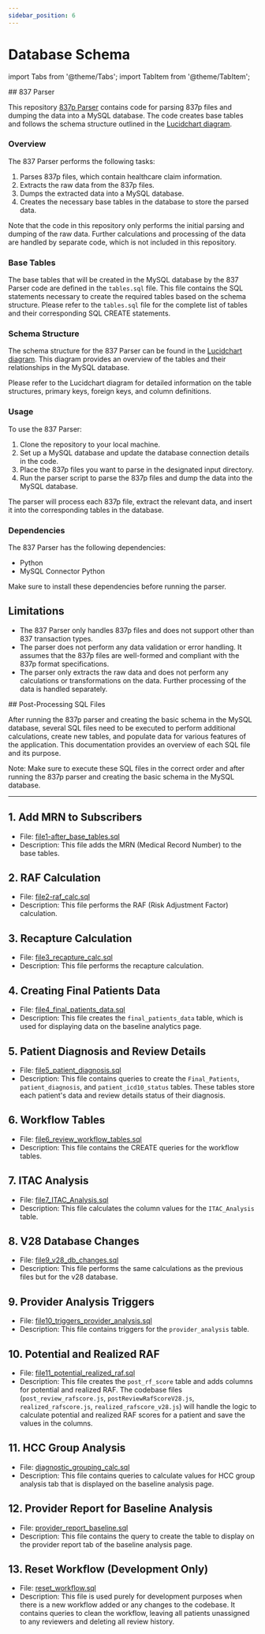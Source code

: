 ```yaml
---
sidebar_position: 6
---
```


# Database Schema

import Tabs from '@theme/Tabs'; 
import TabItem from '@theme/TabItem';

<Tabs>
<TabItem value="schema-design" label="Schema Design" default>
## 837 Parser

This repository [837p Parser](https://github.com/JohnGeorgesenUASi/837-Parser) contains code for parsing 837p files and dumping the data into a MySQL database. The code creates base tables and follows the schema structure outlined in the [Lucidchart diagram](https://lucid.app/lucidchart/7fba50c1-96e5-4676-a908-9d8c78b61a73/edit?invitationId=inv_6c19678c-7915-48e9-88a7-c4635d92e211&page=0_0#).

### Overview

The 837 Parser performs the following tasks:

1. Parses 837p files, which contain healthcare claim information.
2. Extracts the raw data from the 837p files.
3. Dumps the extracted data into a MySQL database.
4. Creates the necessary base tables in the database to store the parsed data.

Note that the code in this repository only performs the initial parsing and dumping of the raw data. Further calculations and processing of the data are handled by separate code, which is not included in this repository.

### Base Tables
The base tables that will be created in the MySQL database by the 837 Parser code are defined in the `tables.sql` file. This file contains the SQL statements necessary to create the required tables based on the schema structure.
Please refer to the `tables.sql` file for the complete list of tables and their corresponding SQL CREATE statements.

### Schema Structure

The schema structure for the 837 Parser can be found in the [Lucidchart diagram](https://lucid.app/lucidchart/7fba50c1-96e5-4676-a908-9d8c78b61a73/edit?invitationId=inv_6c19678c-7915-48e9-88a7-c4635d92e211&page=0_0#). This diagram provides an overview of the tables and their relationships in the MySQL database.

Please refer to the Lucidchart diagram for detailed information on the table structures, primary keys, foreign keys, and column definitions.

### Usage

To use the 837 Parser:

1. Clone the repository to your local machine.
2. Set up a MySQL database and update the database connection details in the code.
3. Place the 837p files you want to parse in the designated input directory.
4. Run the parser script to parse the 837p files and dump the data into the MySQL database.

The parser will process each 837p file, extract the relevant data, and insert it into the corresponding tables in the database.

### Dependencies

The 837 Parser has the following dependencies:

- Python 
- MySQL Connector Python 

Make sure to install these dependencies before running the parser.

## Limitations

- The 837 Parser only handles 837p files and does not support other than 837 transaction types.
- The parser does not perform any data validation or error handling. It assumes that the 837p files are well-formed and compliant with the 837p format specifications.
- The parser only extracts the raw data and does not perform any calculations or transformations on the data. Further processing of the data is handled separately.

</TabItem>
<TabItem value="queries" label="Queries" default>
## Post-Processing SQL Files

After running the 837p parser and creating the basic schema in the MySQL database, several SQL files need to be executed to perform additional calculations, create new tables, and populate data for various features of the application. This documentation provides an overview of each SQL file and its purpose.


Note: Make sure to execute these SQL files in the correct order and after running the 837p parser and creating the basic schema in the MySQL database.

---

## 1. Add MRN to Subscribers

- File: [file1-after_base_tables.sql](https://mailuc-my.sharepoint.com/personal/ozermm_ucmail_uc_edu/_layouts/15/onedrive.aspx?id=%2Fpersonal%2Fozermm%5Fucmail%5Fuc%5Fedu%2FDocuments%2FSQLQueries%2FRafvu%5FQueries%2FRAFvue%5Fdb%5FMay%202024%2Ffile1%2Dafter%5Fbase%5Ftables%2Esql&parent=%2Fpersonal%2Fozermm%5Fucmail%5Fuc%5Fedu%2FDocuments%2FSQLQueries%2FRafvu%5FQueries%2FRAFvue%5Fdb%5FMay%202024)
- Description: This file adds the MRN (Medical Record Number) to the base tables.

## 2. RAF Calculation

- File: [file2-raf_calc.sql](https://mailuc-my.sharepoint.com/personal/ozermm_ucmail_uc_edu/_layouts/15/onedrive.aspx?id=%2Fpersonal%2Fozermm%5Fucmail%5Fuc%5Fedu%2FDocuments%2FSQLQueries%2FRafvu%5FQueries%2FRAFvue%5Fdb%5FMay%202024%2Ffile2%2Draf%5Fcalc%2Esql&parent=%2Fpersonal%2Fozermm%5Fucmail%5Fuc%5Fedu%2FDocuments%2FSQLQueries%2FRafvu%5FQueries%2FRAFvue%5Fdb%5FMay%202024)
- Description: This file performs the RAF (Risk Adjustment Factor) calculation.

## 3. Recapture Calculation

- File: [file3_recapture_calc.sql](https://mailuc-my.sharepoint.com/personal/ozermm_ucmail_uc_edu/_layouts/15/onedrive.aspx?id=%2Fpersonal%2Fozermm%5Fucmail%5Fuc%5Fedu%2FDocuments%2FSQLQueries%2FRafvu%5FQueries%2FRAFvue%5Fdb%5FMay%202024%2Ffile3%5Frecapture%5Fcalc%2Esql&parent=%2Fpersonal%2Fozermm%5Fucmail%5Fuc%5Fedu%2FDocuments%2FSQLQueries%2FRafvu%5FQueries%2FRAFvue%5Fdb%5FMay%202024)
- Description: This file performs the recapture calculation.

## 4. Creating Final Patients Data

- File: [file4_final_patients_data.sql](https://mailuc-my.sharepoint.com/personal/ozermm_ucmail_uc_edu/_layouts/15/onedrive.aspx?id=%2Fpersonal%2Fozermm%5Fucmail%5Fuc%5Fedu%2FDocuments%2FSQLQueries%2FRafvu%5FQueries%2FRAFvue%5Fdb%5FMay%202024%2Ffile4%5Ffinal%5Fpatients%5Fdata%2Esql&parent=%2Fpersonal%2Fozermm%5Fucmail%5Fuc%5Fedu%2FDocuments%2FSQLQueries%2FRafvu%5FQueries%2FRAFvue%5Fdb%5FMay%202024)
- Description: This file creates the `final_patients_data` table, which is used for displaying data on the baseline analytics page.

## 5. Patient Diagnosis and Review Details

- File: [file5_patient_diagnosis.sql](https://mailuc-my.sharepoint.com/personal/ozermm_ucmail_uc_edu/_layouts/15/onedrive.aspx?id=%2Fpersonal%2Fozermm%5Fucmail%5Fuc%5Fedu%2FDocuments%2FSQLQueries%2FRafvu%5FQueries%2FRAFvue%5Fdb%5FMay%202024%2Ffile5%5Fpatient%5Fdiagnosis%2Esql&parent=%2Fpersonal%2Fozermm%5Fucmail%5Fuc%5Fedu%2FDocuments%2FSQLQueries%2FRafvu%5FQueries%2FRAFvue%5Fdb%5FMay%202024)
- Description: This file contains queries to create the `Final_Patients`, `patient_diagnosis`, and `patient_icd10_status` tables. These tables store each patient's data and review details status of their diagnosis.

## 6. Workflow Tables

- File: [file6_review_workflow_tables.sql](https://mailuc-my.sharepoint.com/personal/ozermm_ucmail_uc_edu/_layouts/15/onedrive.aspx?id=%2Fpersonal%2Fozermm%5Fucmail%5Fuc%5Fedu%2FDocuments%2FSQLQueries%2FRafvu%5FQueries%2FRAFvue%5Fdb%5FMay%202024%2Ffile6%5Freview%5Fworkflow%5Ftables%2Esql&parent=%2Fpersonal%2Fozermm%5Fucmail%5Fuc%5Fedu%2FDocuments%2FSQLQueries%2FRafvu%5FQueries%2FRAFvue%5Fdb%5FMay%202024)
- Description: This file contains the CREATE queries for the workflow tables.

## 7. ITAC Analysis

- File: [file7_ITAC_Analysis.sql](https://mailuc-my.sharepoint.com/personal/ozermm_ucmail_uc_edu/_layouts/15/onedrive.aspx?id=%2Fpersonal%2Fozermm%5Fucmail%5Fuc%5Fedu%2FDocuments%2FSQLQueries%2FRafvu%5FQueries%2FRAFvue%5Fdb%5FMay%202024%2Ffile7%5FITAC%5FAnalysis%2Esql&parent=%2Fpersonal%2Fozermm%5Fucmail%5Fuc%5Fedu%2FDocuments%2FSQLQueries%2FRafvu%5FQueries%2FRAFvue%5Fdb%5FMay%202024)
- Description: This file calculates the column values for the `ITAC_Analysis` table.

## 8. V28 Database Changes

- File: [file9_v28_db_changes.sql](https://mailuc-my.sharepoint.com/personal/ozermm_ucmail_uc_edu/_layouts/15/onedrive.aspx?id=%2Fpersonal%2Fozermm%5Fucmail%5Fuc%5Fedu%2FDocuments%2FSQLQueries%2FRafvu%5FQueries%2FRAFvue%5Fdb%5FMay%202024%2Ffile9%5Fv28%5Fdb%5Fchanges%2Esql&parent=%2Fpersonal%2Fozermm%5Fucmail%5Fuc%5Fedu%2FDocuments%2FSQLQueries%2FRafvu%5FQueries%2FRAFvue%5Fdb%5FMay%202024)
- Description: This file performs the same calculations as the previous files but for the v28 database.

## 9. Provider Analysis Triggers

- File: [file10_triggers_provider_analysis.sql](https://mailuc-my.sharepoint.com/personal/ozermm_ucmail_uc_edu/_layouts/15/onedrive.aspx?id=%2Fpersonal%2Fozermm%5Fucmail%5Fuc%5Fedu%2FDocuments%2FSQLQueries%2FRafvu%5FQueries%2FRAFvue%5Fdb%5FMay%202024%2Ffile10%5Ftriggers%5Fprovider%5Fanalysis%2Esql&parent=%2Fpersonal%2Fozermm%5Fucmail%5Fuc%5Fedu%2FDocuments%2FSQLQueries%2FRafvu%5FQueries%2FRAFvue%5Fdb%5FMay%202024)
- Description: This file contains triggers for the `provider_analysis` table.

## 10. Potential and Realized RAF

- File: [file11_potential_realized_raf.sql](https://mailuc-my.sharepoint.com/personal/ozermm_ucmail_uc_edu/_layouts/15/onedrive.aspx?id=%2Fpersonal%2Fozermm%5Fucmail%5Fuc%5Fedu%2FDocuments%2FSQLQueries%2FRafvu%5FQueries%2FRAFvue%5Fdb%5FMay%202024%2Ffile11%5Fpotential%5Frealized%5Fraf%2Esql&parent=%2Fpersonal%2Fozermm%5Fucmail%5Fuc%5Fedu%2FDocuments%2FSQLQueries%2FRafvu%5FQueries%2FRAFvue%5Fdb%5FMay%202024)
- Description: This file creates the `post_rf_score` table and adds columns for potential and realized RAF. The codebase files (`post_review_rafscore.js`, `postReviewRafScoreV28.js`, `realized_rafscore.js`, `realized_rafscore_v28.js`) will handle the logic to calculate potential and realized RAF scores for a patient and save the values in the columns.

## 11. HCC Group Analysis

- File: [diagnostic_grouping_calc.sql](https://mailuc-my.sharepoint.com/personal/ozermm_ucmail_uc_edu/_layouts/15/onedrive.aspx?id=%2Fpersonal%2Fozermm%5Fucmail%5Fuc%5Fedu%2FDocuments%2FSQLQueries%2FRafvu%5FQueries%2FRAFvue%5Fdb%5FMay%202024%2Fdiagnostic%5Fgrouping%5Fcalc%2Esql&parent=%2Fpersonal%2Fozermm%5Fucmail%5Fuc%5Fedu%2FDocuments%2FSQLQueries%2FRafvu%5FQueries%2FRAFvue%5Fdb%5FMay%202024)
- Description: This file contains queries to calculate values for HCC group analysis tab that is displayed on the baseline analysis page.

## 12. Provider Report for Baseline Analysis

- File: [provider_report_baseline.sql](https://mailuc-my.sharepoint.com/personal/ozermm_ucmail_uc_edu/_layouts/15/onedrive.aspx?id=%2Fpersonal%2Fozermm%5Fucmail%5Fuc%5Fedu%2FDocuments%2FSQLQueries%2FRafvu%5FQueries%2FRAFvue%5Fdb%5FMay%202024%2Fprovider%5Freport%5Fbaseline%2Esql&parent=%2Fpersonal%2Fozermm%5Fucmail%5Fuc%5Fedu%2FDocuments%2FSQLQueries%2FRafvu%5FQueries%2FRAFvue%5Fdb%5FMay%202024)
- Description: This file contains the query to create the table to display on the provider report tab of the baseline analysis page.

## 13. Reset Workflow (Development Only)

- File: [reset_workflow.sql](https://mailuc-my.sharepoint.com/personal/ozermm_ucmail_uc_edu/_layouts/15/onedrive.aspx?id=%2Fpersonal%2Fozermm%5Fucmail%5Fuc%5Fedu%2FDocuments%2FSQLQueries%2FRafvu%5FQueries%2FRAFvue%5Fdb%5FMay%202024%2Freset%5Fworkflow%2Esql&parent=%2Fpersonal%2Fozermm%5Fucmail%5Fuc%5Fedu%2FDocuments%2FSQLQueries%2FRafvu%5FQueries%2FRAFvue%5Fdb%5FMay%202024)
- Description: This file is used purely for development purposes when there is a new workflow added or any changes to the codebase. It contains queries to clean the workflow, leaving all patients unassigned to any reviewers and deleting all review history.


</TabItem>
</Tabs>